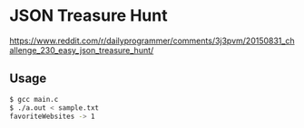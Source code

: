 # JSON Treasure Hunt

https://www.reddit.com/r/dailyprogrammer/comments/3j3pvm/20150831_challenge_230_easy_json_treasure_hunt/

## Usage
```sh
$ gcc main.c
$ ./a.out < sample.txt
favoriteWebsites -> 1
```